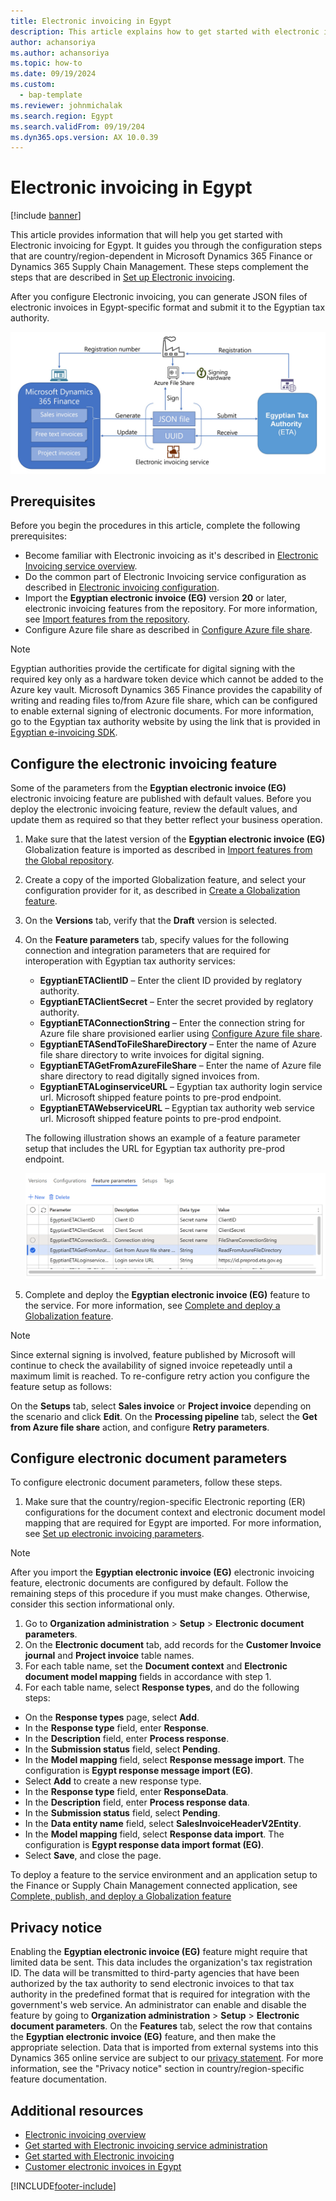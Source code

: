 ```yaml
---
title: Electronic invoicing in Egypt
description: This article explains how to get started with electronic invoicing for Egypt in Microsoft Dynamics 365 Finance.
author: achansoriya
ms.author: achansoriya
ms.topic: how-to
ms.date: 09/19/2024
ms.custom: 
  - bap-template
ms.reviewer: johnmichalak
ms.search.region: Egypt
ms.search.validFrom: 09/19/204
ms.dyn365.ops.version: AX 10.0.39
---
```


# Electronic invoicing in Egypt

[!include [banner](../../includes/banner.md)]

This article provides information that will help you get started with Electronic invoicing for Egypt. It guides you through the configuration steps that are country/region-dependent in Microsoft Dynamics 365 Finance or Dynamics 365 Supply Chain Management. These steps complement the steps that are described in [Set up Electronic invoicing](../global/gs-e-invoicing-set-up-overview.md).

After you configure Electronic invoicing, you can generate JSON files of electronic invoices in Egypt-specific format and submit it to the Egyptian tax authority.

![Diagram of the electronic invoicing workflow in Egypt.](mea-eg-e-invoice-workflow.jpg)

## Prerequisites

Before you begin the procedures in this article, complete the following prerequisites:

- Become familiar with Electronic invoicing as it's described in [Electronic Invoicing service overview](../global/gs-e-invoicing-service-overview.md).
- Do the common part of Electronic Invoicing service configuration as described in [Electronic invoicing configuration](../global/gs-e-invoicing-set-up-overview.md).
- Import the **Egyptian electronic invoice (EG)** version **20** or later, electronic invoicing features from the repository. For more information, see [Import features from the repository](../global/gs-e-invoicing-import-feature-global-repository.md).
- Configure Azure file share as described in [Configure Azure file share](../global/gs-e-invoicing-create-azure-file-share.md).

> [!NOTE]
> Egyptian authorities provide the certificate for digital signing with the required key only as a hardware token device which cannot be added to the Azure key vault. Microsoft Dynamics 365 Finance provides the capability of writing and reading files to/from Azure file share, which can be configured to enable external signing of electronic documents. For more information, go to the Egyptian tax authority website by using the link that is provided in [Egyptian e-invoicing SDK](https://sdk.invoicing.eta.gov.eg/faq/).

## Configure the electronic invoicing feature

Some of the parameters from the **Egyptian electronic invoice (EG)** electronic invoicing feature are published with default values. Before you deploy the electronic invoicing feature, review the default values, and update them as required so that they better reflect your business operation.

1. Make sure that the latest version of the **Egyptian electronic invoice (EG)** Globalization feature is imported as described in [Import features from the Global repository](../global/gs-e-invoicing-import-feature-global-repository.md).
2. Create a copy of the imported Globalization feature, and select your configuration provider for it, as described in [Create a Globalization feature](../global/gs-e-invoicing-create-new-globalization-feature.md).
3. On the **Versions** tab, verify that the **Draft** version is selected.
4. On the **Feature parameters** tab, specify values for the following connection and integration parameters that are required for interoperation with Egyptian tax authority services:

    - **EgyptianETAClientID** – Enter the client ID provided by reglatory authority.
    - **EgyptianETAClientSecret** – Enter the secret provided by reglatory authority.
    - **EgyptianETAConnectionString** – Enter the connection string for Azure file share provisioned earlier using [Configure Azure file share](../global/gs-e-invoicing-create-azure-file-share.md).
    - **EgyptianETASendToFileShareDirectory** – Enter the name of Azure file share directory to write invoices for digital signing.
    - **EgyptianETAGetFromAzureFileShare** – Enter the name of Azure file share directory to read digitally signed invoices from.
    - **EgyptianETALoginserviceURL** – Egyptian tax authority login service url. Microsoft shipped feature points to pre-prod endpoint. 
    - **EgyptianETAWebserviceURL** – Egyptian tax authority web service url. Microsoft shipped feature points to pre-prod endpoint.
    
    The following illustration shows an example of a feature parameter setup that includes the URL for Egyptian tax authority pre-prod endpoint. 

      ![Screenshot that shows the Feature parameters tab configured for the Globalization feature for Egypt.](../media/eg-e-invoice-glob-feature-parameters.png)

5. Complete and deploy the **Egyptian electronic invoice (EG)** feature to the service. For more information, see [Complete and deploy a Globalization feature](../global/gs-e-invoicing-complete-publish-deploy-globalization-feature.md).

> [!NOTE]
> Since external signing is involved, feature published by Microsoft will continue to check the availability of signed invoice repeteadly until a maximum limit is reached. To re-configure retry action you configure the feature setup as follows:
>
> On the **Setups** tab, select **Sales invoice** or **Project invoice** depending on the scenario and click **Edit**.
> On the **Processing pipeline** tab, select the **Get from Azure file share** action, and configure **Retry parameters**.


## Configure electronic document parameters

To configure electronic document parameters, follow these steps.

1. Make sure that the country/region-specific Electronic reporting (ER) configurations for the document context and electronic document model mapping that are required for Egypt are imported. For more information, see [Set up electronic invoicing parameters](../global/gs-e-invoicing-set-up-parameters.md#set-up-electronic-document-parameters).

> [!NOTE]
> After you import the **Egyptian electronic invoice (EG)** electronic invoicing feature, electronic documents are configured by default. Follow the remaining steps of this procedure if you must make changes. Otherwise, consider this section informational only.

1. Go to **Organization administration** \> **Setup** \> **Electronic document parameters**.
1. On the **Electronic document** tab, add records for the **Customer Invoice journal** and **Project invoice** table names.
1. For each table name, set the **Document context** and **Electronic document model mapping** fields in accordance with step 1.
1. For each table name, select **Response types**, and do the following steps:
 - On the **Response types** page, select **Add**.
 - In the **Response type** field, enter **Response**.
 - In the **Description** field, enter **Process response**.
 - In the **Submission status** field, select **Pending**.
 - In the **Model mapping** field, select **Response message import**. The configuration is **Egypt response message import (EG)**.
 - Select **Add** to create a new response type.
 - In the **Response type** field, enter **ResponseData**.
 - In the **Description** field, enter **Process response data**.
 - In the **Submission status** field, select **Pending**.
 - In the **Data entity name** field, select **SalesInvoiceHeaderV2Entity**.
 - In the **Model mapping** field, select **Response data import**. The configuration is **Egypt response data import format (EG)**.
 - Select **Save**, and close the page.

To deploy a feature to the service environment and an application setup to the Finance or Supply Chain Management connected application, see [Complete, publish, and deploy a Globalization feature](../global/e-invoicing-complete-publish-deploy-globalization-feature.md)

## Privacy notice

Enabling the **Egyptian electronic invoice (EG)** feature might require that limited data be sent. This data includes the organization's tax registration ID. The data will be transmitted to third-party agencies that have been authorized by the tax authority to send electronic invoices to that tax authority in the predefined format that is required for integration with the government's web service. An administrator can enable and disable the feature by going to **Organization administration** \> **Setup** \> **Electronic document parameters**. On the **Features** tab, select the row that contains the **Egyptian electronic invoice (EG)** feature, and then make the appropriate selection. Data that is imported from external systems into this Dynamics 365 online service are subject to our [privacy statement](https://go.microsoft.com/fwlink/?LinkId=512132). For more information, see the "Privacy notice" section in country/region-specific feature documentation.

## Additional resources

- [Electronic invoicing overview](../global/e-invoicing-service-overview.md)
- [Get started with Electronic invoicing service administration](../e-invoicing-get-started-service-administration.md)
- [Get started with Electronic invoicing](../e-invoicing-get-started.md)
- [Customer electronic invoices in Egypt](emea-egy-e-invoices.md)

[!INCLUDE[footer-include](../../../includes/footer-banner.md)]
